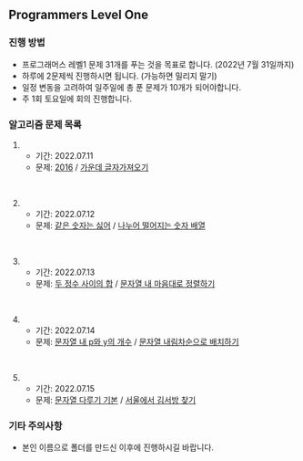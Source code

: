 ## Programmers Level One

### 진행 방법

- 프로그래머스 레벨1 문제 31개를 푸는 것을 목표로 합니다. (2022년 7월 31일까지)
- 하루에 2문제씩 진행하시면 됩니다. (가능하면 밀리지 말기)
- 일정 변동을 고려하여 일주일에 총 푼 문제가 10개가 되어야합니다.
- 주 1회 토요일에 회의 진행합니다.

### 알고리즘 문제 목록

1.  - 기간: 2022.07.11
    - 문제: [2016](https://school.programmers.co.kr/learn/courses/30/lessons/12901) /
           [가운데 글자가져오기](https://school.programmers.co.kr/learn/courses/30/lessons/12903)

<br>

2.  - 기간: 2022.07.12
    - 문제: [같은 숫자는 싫어](https://school.programmers.co.kr/learn/courses/30/lessons/12906?language=javascript) /
           [나누어 떨어지는 숫자 배열](https://school.programmers.co.kr/learn/courses/30/lessons/12910?language=javascript)

<br>

3.  - 기간: 2022.07.13
    - 문제: [두 정수 사이의 합](https://school.programmers.co.kr/learn/courses/30/lessons/12912?language=javascript) /
           [문자열 내 마음대로 정렬하기](https://school.programmers.co.kr/learn/courses/30/lessons/12915?language=javascript)
<br>

4.  - 기간: 2022.07.14
    - 문제: [문자열 내 p와 y의 개수](https://school.programmers.co.kr/learn/courses/30/lessons/12916?language=javascript) /
           [문자열 내림차순으로 배치하기](https://school.programmers.co.kr/learn/courses/30/lessons/12917?language=javascript)
<br>

5.  - 기간: 2022.07.15
    - 문제: [문자열 다루기 기본](https://school.programmers.co.kr/learn/courses/30/lessons/12918?language=javascript) /
           [서울에서 김서방 찾기](https://school.programmers.co.kr/learn/courses/30/lessons/12919?language=javascript)
           
        
           
      

### 기타 주의사항

- 본인 이름으로 폴더를 만드신 이후에 진행하시길 바랍니다.
